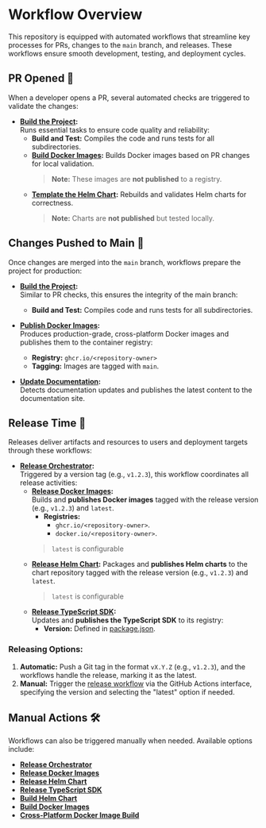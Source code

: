 # Workflow Overview

This repository is equipped with automated workflows that streamline key processes for PRs, changes to the `main` branch, and releases. These workflows ensure smooth development, testing, and deployment cycles.

## PR Opened 🚦
When a developer opens a PR, several automated checks are triggered to validate the changes:

- **[Build the Project](workflows/paladin-PR-build.yml):**  
  Runs essential tasks to ensure code quality and reliability:
  - **Build and Test:** Compiles the code and runs tests for all subdirectories.
  - **[Build Docker Images](workflows/build-image.yaml):** Builds Docker images based on PR changes for local validation.  
    > **Note:** These images are **not published** to a registry.
  - **[Template the Helm Chart](workflows/build-chart.yaml):** Rebuilds and validates Helm charts for correctness.  
    > **Note:** Charts are **not published** but tested locally.


## Changes Pushed to Main 🌟
Once changes are merged into the `main` branch, workflows prepare the project for production:

- **[Build the Project](workflows/paladin-PR-build.yml):**  
  Similar to PR checks, this ensures the integrity of the main branch:
  - **Build and Test:** Compiles code and runs tests for all subdirectories.

- **[Publish Docker Images](workflows/cross-build-images.yaml):**  
  Produces production-grade, cross-platform Docker images and publishes them to the container registry:
  - **Registry:** `ghcr.io/<repository-owner>`
  - **Tagging:** Images are tagged with `main`.

- **[Update Documentation](workflows/docs.yaml):**  
  Detects documentation updates and publishes the latest content to the documentation site.


## Release Time 🚀
Releases deliver artifacts and resources to users and deployment targets through these workflows:

- **[Release Orchestrator](workflows/release.yaml):**  
  Triggered by a version tag (e.g., `v1.2.3`), this workflow coordinates all release activities:
  - **[Release Docker Images](workflows/release-images.yaml):**  
    Builds and **publishes Docker images** tagged with the release version (e.g., `v1.2.3`) and `latest`.
    - **Registries:** 
      - `ghcr.io/<repository-owner>`.
      - `docker.io/<repository-owner>`.
    > `latest` is configurable 
  - **[Release Helm Chart](workflows/release-charts.yaml):**
    Packages and **publishes Helm charts** to the chart repository tagged with the release version (e.g., `v1.2.3`) and `latest`.
    > `latest` is configurable 
  - **[Release TypeScript SDK](workflows/release-typescript-sdk.yaml):**  
    Updates and **publishes the TypeScript SDK** to its registry:
    - **Version:** Defined in [package.json](../sdk/typescript/package.json).

### Releasing Options: 
1. **Automatic:** Push a Git tag in the format `vX.Y.Z` (e.g., `v1.2.3`), and the workflows handle the release, marking it as the latest.
2. **Manual:** Trigger the [release workflow](https://github.com/LF-Decentralized-Trust-labs/paladin/actions/workflows/release.yaml) via the GitHub Actions interface, specifying the version and selecting the "latest" option if needed.


## Manual Actions 🛠️
Workflows can also be triggered manually when needed. Available options include:

- **[Release Orchestrator](workflows/release.yaml)**
- **[Release Docker Images](workflows/release-images.yaml)**
- **[Release Helm Chart](workflows/release-charts.yaml)**
- **[Release TypeScript SDK](workflows/release-typescript-sdk.yaml)**
- **[Build Helm Chart](workflows/build-chart.yaml)**
- **[Build Docker Images](workflows/build-image.yaml)**  
- **[Cross-Platform Docker Image Build](workflows/cross-build-images.yaml)**  
 